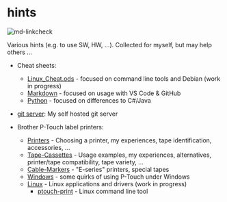 # hints

![md-linkcheck](https://github.com/ulflulfl/hints/actions/workflows/md-linkcheck.yaml/badge.svg)

Various hints (e.g. to use SW, HW, ...). Collected for myself, but may help others ...

* Cheat sheets:
  * [Linux_Cheat.ods](cheats/Linux_Cheat.ods) - focused on command line tools and Debian (work in progress)
  * [Markdown](cheats/markdown_cheat.md) - focused on usage with VS Code & GitHub
  * [Python](cheats/python_cheat.md) - focused on differences to C#/Java

* [git server](git-server/Readme.md): My self hosted git server

* Brother P-Touch label printers:
  * [Printers](ptouch/P-Touch-Printers.md) - Choosing a printer, my experiences, tape identification, accessories, ...
  * [Tape-Cassettes](ptouch/P-Touch-Tape-Cassettes.md) - Usage examples, my experiences, alternatives, printer/tape compatibility, tape variety, ...
  * [Cable-Markers](ptouch/P-Touch-Cable-Markers.md) - "E-series" printers, special tapes
  * [Windows](ptouch/P-Touch-Windows.md) - some quirks of using P-Touch under Windows
  * [Linux](ptouch/P-Touch-Linux.md) - Linux applications and drivers (work in progress)
    * [ptouch-print](ptouch/P-Touch-Linux-ptouch-print.md) - Linux command line tool
